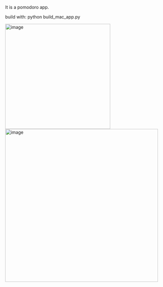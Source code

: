 It is a pomodoro app.

build with: python build_mac_app.py

<img width="337" alt="image" src="https://github.com/user-attachments/assets/72521543-58d5-4bfd-9f15-78d3e6d27a43">
<img width="490" alt="image" src="https://github.com/user-attachments/assets/37efb09d-024f-4433-b5ca-029d77d7cbec">
